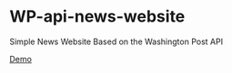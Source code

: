 # WP-api-news-website
Simple News Website Based on the Washington Post API <br>
<p><a href = "https://mezonewz.pages.dev">Demo</a></p>

